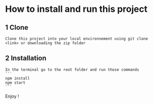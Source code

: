 # How to install and run this project

## 1 Clone

    Clone this project into your local environnement using git clone <link> or downloading the zip folder

## 2 Installation

    In the terminal go to the root folder and run those commands
    ```
    npm install
    npm start
    ```

Enjoy !
